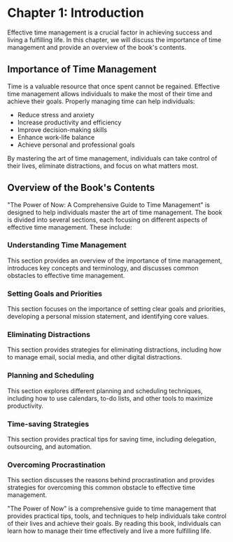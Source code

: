 Chapter 1: Introduction
=======================

Effective time management is a crucial factor in achieving success and living a fulfilling life. In this chapter, we will discuss the importance of time management and provide an overview of the book's contents.

Importance of Time Management
-----------------------------

Time is a valuable resource that once spent cannot be regained. Effective time management allows individuals to make the most of their time and achieve their goals. Properly managing time can help individuals:

* Reduce stress and anxiety
* Increase productivity and efficiency
* Improve decision-making skills
* Enhance work-life balance
* Achieve personal and professional goals

By mastering the art of time management, individuals can take control of their lives, eliminate distractions, and focus on what matters most.

Overview of the Book's Contents
-------------------------------

"The Power of Now: A Comprehensive Guide to Time Management" is designed to help individuals master the art of time management. The book is divided into several sections, each focusing on different aspects of effective time management. These include:

### Understanding Time Management

This section provides an overview of the importance of time management, introduces key concepts and terminology, and discusses common obstacles to effective time management.

### Setting Goals and Priorities

This section focuses on the importance of setting clear goals and priorities, developing a personal mission statement, and identifying core values.

### Eliminating Distractions

This section provides strategies for eliminating distractions, including how to manage email, social media, and other digital distractions.

### Planning and Scheduling

This section explores different planning and scheduling techniques, including how to use calendars, to-do lists, and other tools to maximize productivity.

### Time-saving Strategies

This section provides practical tips for saving time, including delegation, outsourcing, and automation.

### Overcoming Procrastination

This section discusses the reasons behind procrastination and provides strategies for overcoming this common obstacle to effective time management.

"The Power of Now" is a comprehensive guide to time management that provides practical tips, tools, and techniques to help individuals take control of their lives and achieve their goals. By reading this book, individuals can learn how to manage their time effectively and live a more fulfilling life.
